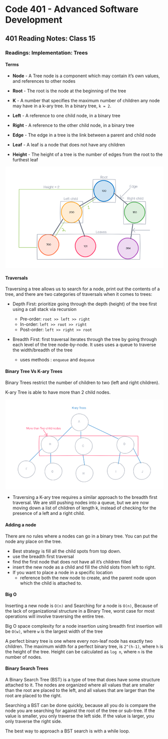 # Code 401 - Advanced Software Development

## 401 Reading Notes: Class 15

### Readings: Implementation: Trees

#### Terms

- **Node** - A Tree node is a component which may contain it’s own values, and references to other nodes

- **Root** - The root is the node at the beginning of the tree

- **K** - A number that specifies the maximum number of children any node may have in a k-ary tree. In a binary tree, `k = 2`.

- **Left** - A reference to one child node, in a binary tree

- **Right** - A reference to the other child node, in a binary tree

- **Edge** - The edge in a tree is the link between a parent and child node

- **Leaf** - A leaf is a node that does not have any children

- **Height** - The height of a tree is the number of edges from the root to the furthest leaf

![Example of a Data Tree](Trees.png)

#### Traversals

Traversing a tree allows us to search for a node, print out the contents of a tree, and there are two categories of traversals when it comes to trees:

- Depth First: prioritize going through the depth (height) of the tree first using a call stack via recursion
  - Pre-order: `root >> left >> right`
  - In-order: `left >> root >> right`
  - Post-order: `left >> right >> root`

- Breadth First: first traversal iterates through the tree by going through each level of the tree node-by-node. It uses uses a queue to traverse the width/breadth of the tree
  - uses methods : `enqueue` and `dequeue`

#### Binary Tree Vs K-ary Trees

Binary Trees restrict the number of children to two (left and right children).

K-ary Tree is able to have more than 2 child nodes.

![K-ary Tree Example](k-aryTree.png)

- Traversing a K-ary tree requires a similar approach to the breadth first traversal. We are still pushing nodes into a queue, but we are now moving down a list of children of length k, instead of checking for the presence of a left and a right child.

#### Adding a node

There are no rules where a nodes can go in a binary tree. You can put the node any place on the tree.

  - Best strategy is fill all the child spots from top down.
  - use the breadth first traversal
  - find the first node that does not have all it’s children filled
  - insert the new node as a child and fill the child slots from left to right.
  - If you want to place a node in a specific location
    - reference both the new node to create, and the parent node upon which the child is attached to.

#### Big O

Inserting a new node is `O(n)` and Searching for a node is `O(n)`, Because of the lack of organizational structure in a Binary Tree, worst case for most operations will involve traversing the entire tree.

Big O space complexity for a node insertion using breadth first insertion will be `O(w)`, where `w` is the largest width of the tree

A perfect binary tree is one where every non-leaf node has exactly two children. The maximum width for a perfect binary tree, is `2^(h-1)`, where `h` is the height of the tree. Height can be calculated as `log n`, where `n` is the number of nodes.

#### Binary Search Trees

A Binary Search Tree (BST) is a type of tree that does have some structure attached to it. The nodes are organized where all values that are smaller than the root are placed to the left, and all values that are larger than the root are placed to the right.

Searching a BST can be done quickly, because all you do is compare the node you are searching for against the root of the tree or sub-tree. If the value is smaller, you only traverse the left side. If the value is larger, you only traverse the right side.

The best way to approach a BST search is with a while loop.
